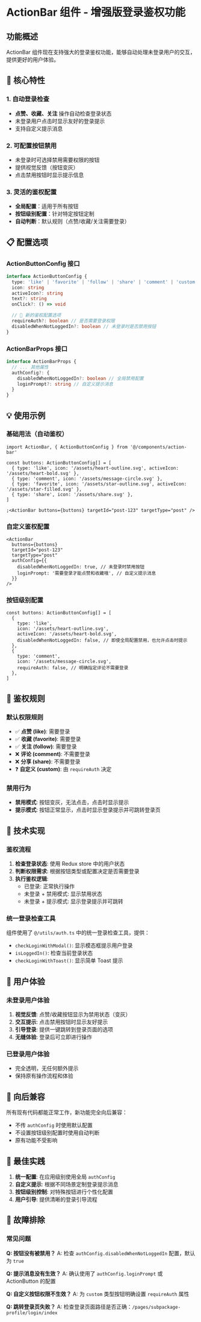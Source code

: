 # ActionBar 组件 - 增强版登录鉴权功能

## 功能概述

ActionBar 组件现在支持强大的登录鉴权功能，能够自动处理未登录用户的交互，提供更好的用户体验。

## 🔐 核心特性

### 1. 自动登录检查

- **点赞、收藏、关注** 操作自动检查登录状态
- 未登录用户点击时显示友好的登录提示
- 支持自定义提示消息

### 2. 可配置按钮禁用

- 未登录时可选择禁用需要权限的按钮
- 提供视觉反馈（按钮变灰）
- 点击禁用按钮时显示提示信息

### 3. 灵活的鉴权配置

- **全局配置**：适用于所有按钮
- **按钮级别配置**：针对特定按钮定制
- **自动判断**：默认规则（点赞/收藏/关注需要登录）

## 📋 配置选项

### ActionButtonConfig 接口

```typescript
interface ActionButtonConfig {
  type: 'like' | 'favorite' | 'follow' | 'share' | 'comment' | 'custom'
  icon: string
  activeIcon?: string
  text?: string
  onClick?: () => void

  // 🔐 新的鉴权配置选项
  requireAuth?: boolean // 是否需要登录权限
  disabledWhenNotLoggedIn?: boolean // 未登录时是否禁用按钮
}
```

### ActionBarProps 接口

```typescript
interface ActionBarProps {
  // ... 其他属性
  authConfig?: {
    disabledWhenNotLoggedIn?: boolean // 全局禁用配置
    loginPrompt?: string // 自定义提示消息
  }
}
```

## 💡 使用示例

### 基础用法（自动鉴权）

```tsx
import ActionBar, { ActionButtonConfig } from '@/components/action-bar'

const buttons: ActionButtonConfig[] = [
  { type: 'like', icon: '/assets/heart-outline.svg', activeIcon: '/assets/heart-bold.svg' },
  { type: 'comment', icon: '/assets/message-circle.svg' },
  { type: 'favorite', icon: '/assets/star-outline.svg', activeIcon: '/assets/star-filled.svg' },
  { type: 'share', icon: '/assets/share.svg' },
]

;<ActionBar buttons={buttons} targetId="post-123" targetType="post" />
```

### 自定义鉴权配置

```tsx
<ActionBar
  buttons={buttons}
  targetId="post-123"
  targetType="post"
  authConfig={{
    disabledWhenNotLoggedIn: true, // 未登录时禁用按钮
    loginPrompt: '需要登录才能点赞和收藏哦', // 自定义提示消息
  }}
/>
```

### 按钮级别配置

```tsx
const buttons: ActionButtonConfig[] = [
  {
    type: 'like',
    icon: '/assets/heart-outline.svg',
    activeIcon: '/assets/heart-bold.svg',
    disabledWhenNotLoggedIn: false, // 即使全局配置禁用，也允许点击时提示
  },
  {
    type: 'comment',
    icon: '/assets/message-circle.svg',
    requireAuth: false, // 明确指定评论不需要登录
  },
]
```

## 🎯 鉴权规则

### 默认权限规则

- ✅ **点赞 (like)**: 需要登录
- ✅ **收藏 (favorite)**: 需要登录
- ✅ **关注 (follow)**: 需要登录
- ❌ **评论 (comment)**: 不需要登录
- ❌ **分享 (share)**: 不需要登录
- ❓ **自定义 (custom)**: 由 `requireAuth` 决定

### 禁用行为

- **禁用模式**: 按钮变灰，无法点击，点击时显示提示
- **提示模式**: 按钮正常显示，点击时显示登录提示并可跳转登录页

## 🔧 技术实现

### 鉴权流程

1. **检查登录状态**: 使用 Redux store 中的用户状态
2. **判断权限需求**: 根据按钮类型或配置决定是否需要登录
3. **执行鉴权逻辑**:
   - 已登录: 正常执行操作
   - 未登录 + 禁用模式: 显示禁用状态
   - 未登录 + 提示模式: 显示登录提示并可跳转

### 统一登录检查工具

组件使用了 `@/utils/auth.ts` 中的统一登录检查工具，提供：

- `checkLoginWithModal()`: 显示模态框提示用户登录
- `isLoggedIn()`: 检查当前登录状态
- `checkLoginWithToast()`: 显示简单 Toast 提示

## 🎨 用户体验

### 未登录用户体验

1. **视觉反馈**: 点赞/收藏按钮显示为禁用状态（变灰）
2. **交互提示**: 点击禁用按钮时显示友好提示
3. **引导登录**: 提供一键跳转到登录页面的选项
4. **无缝体验**: 登录后可立即进行操作

### 已登录用户体验

- 完全透明，无任何额外提示
- 保持原有操作流程和体验

## 🔄 向后兼容

所有现有代码都能正常工作，新功能完全向后兼容：

- 不传 `authConfig` 时使用默认配置
- 不设置按钮级别配置时使用自动判断
- 原有功能不受影响

## 📝 最佳实践

1. **统一配置**: 在应用级别使用全局 `authConfig`
2. **自定义提示**: 根据不同场景定制登录提示消息
3. **按钮级别控制**: 对特殊按钮进行个性化配置
4. **用户引导**: 提供清晰的登录引导流程

## 🐛 故障排除

### 常见问题

**Q: 按钮没有被禁用？**
A: 检查 `authConfig.disabledWhenNotLoggedIn` 配置，默认为 `true`

**Q: 提示消息没有生效？**
A: 确认使用了 `authConfig.loginPrompt` 或 ActionButton 的配置

**Q: 自定义按钮权限不生效？**
A: 为 `custom` 类型按钮明确设置 `requireAuth` 属性

**Q: 跳转登录页失败？**
A: 检查登录页面路径是否正确：`/pages/subpackage-profile/login/index`
